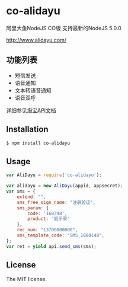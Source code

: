 # co-alidayu
阿里大鱼NodeJS CO版
支持最新的NodeJS 5.0.0

http://www.alidayu.com/

## 功能列表
- 短信发送
- 语音通知
- 文本转语音通知
- 语音双呼

详细参见[淘宝API文档](http://open.taobao.com/doc2/apiList?spm=0.0.0.0.pYsowQ&cid=20711)

## Installation

```sh
$ npm install co-alidayu
```

## Usage

```js
var AliDayu = require('co-alidayu');

var alidayu = new AliDayu(appid, appsecret);
var sms = {
    extend: "",
    sms_free_sign_name: "注册验证",
    sms_param: {
        code: '168398',
        product: '启示录'
    },
    rec_num: "13700000000",
    sms_template_code: "SMS_1880148",
};
var ret = yield api.send_sms(sms);
```

## License
The MIT license.
